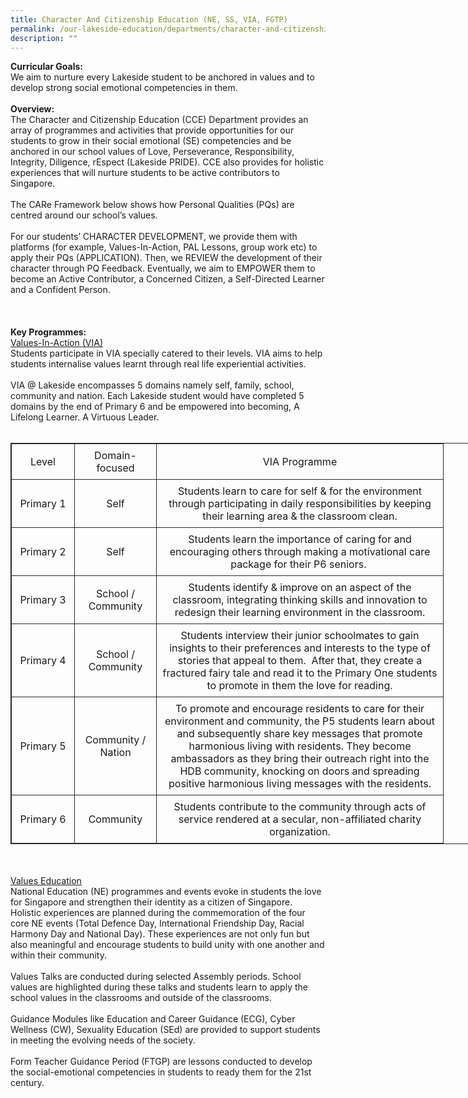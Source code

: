 ```yaml
---
title: Character And Citizenship Education (NE, SS, VIA, FGTP)
permalink: /our-lakeside-education/departments/character-and-citizenship-education-ne-ss-via-fgtp/
description: ""
---
```



<b>Curricular Goals:</b>
<br>
We aim to nurture every Lakeside student to be anchored in values and to develop strong social emotional competencies in them.
<br><br>
<b>Overview:</b>
<br>
The Character and Citizenship Education (CCE) Department provides an array of programmes and activities that provide opportunities for our students to grow in their social emotional (SE) competencies and be anchored in our school values of Love, Perseverance, Responsibility, Integrity, Diligence, rEspect (Lakeside PRIDE). CCE also provides for holistic experiences that will nurture students to be active contributors to Singapore.
<br><br>
The CARe Framework below shows how Personal Qualities (PQs) are centred around our school’s values.
<br><br>
For our students’ CHARACTER DEVELOPMENT, we provide them with platforms (for example, Values-In-Action, PAL Lessons, group work etc) to apply their PQs (APPLICATION). Then, we REVIEW the development of their character through PQ Feedback. Eventually, we aim to EMPOWER them to become an Active Contributor, a Concerned Citizen, a Self-Directed Learner and a Confident Person.
<br><br>
<br><br>
<b>Key Programmes:</b>
<br>
<u>Values-In-Action (VIA)</u><br>
Students participate in VIA specially catered to their levels. VIA aims to help students internalise values learnt through real life experiential activities.
<br><br>
VIA @ Lakeside encompasses 5 domains namely self, family, school, community and nation. Each Lakeside student would have completed 5 domains by the end of Primary 6 and be empowered into becoming, A Lifelong Learner. A Virtuous Leader.
<br><br>
<table style="border: 1px solid rgb(42, 42, 42); width: 773px;">
<tbody class="" style="margin: 0px; outline: 0px; padding: 0px;">
<tr>
<td width="84" style="padding: 8px; text-align: center; vertical-align: middle; border: 1px solid rgb(42, 42, 42);">Level</td>
<td width="114" style="padding: 8px; text-align: center; vertical-align: middle; border: 1px solid rgb(42, 42, 42);">Domain-focused</td>
<td width="442" style="padding: 8px; text-align: center; vertical-align: middle; border: 1px solid rgb(42, 42, 42);">VIA Programme</td>
</tr>
<tr>
<td width="84" style="padding: 8px; text-align: center; vertical-align: middle; border: 1px solid rgb(42, 42, 42);">Primary 1</td>
<td width="114" style="padding: 8px; text-align: center; vertical-align: middle; border: 1px solid rgb(42, 42, 42);">Self</td>
<td width="442" style="padding: 8px; text-align: center; vertical-align: middle; border: 1px solid rgb(42, 42, 42);">Students learn to care for self &amp; for the environment through participating in daily responsibilities by keeping their learning area &amp; the classroom clean.<br style="margin: 0px; outline: 0px; padding: 0px;"></td></tr>
<tr>
<td width="84" style="padding: 8px; text-align: center; vertical-align: middle; border: 1px solid rgb(42, 42, 42);">Primary 2</td>
<td width="114" style="padding: 8px; text-align: center; vertical-align: middle; border: 1px solid rgb(42, 42, 42);">Self</td>
<td width="442" style="padding: 8px; text-align: center; vertical-align: middle; border: 1px solid rgb(42, 42, 42);">Students learn the importance of caring for and encouraging others through making a motivational care package for their P6 seniors.&nbsp;</td>
</tr>
<tr>
<td width="84" style="padding: 8px; text-align: center; vertical-align: middle; border: 1px solid rgb(42, 42, 42);">Primary 3</td>
<td width="114" style="padding: 8px; text-align: center; vertical-align: middle; border: 1px solid rgb(42, 42, 42);">School / Community</td>
<td width="442" style="padding: 8px; text-align: center; vertical-align: middle; border: 1px solid rgb(42, 42, 42);">Students identify &amp; improve on an aspect of the classroom, integrating thinking skills and innovation to redesign their learning environment in the classroom.</td>
</tr>
<tr>
<td width="84" style="padding: 8px; text-align: center; vertical-align: middle; border: 1px solid rgb(42, 42, 42);">Primary 4</td>
<td width="114" style="padding: 8px; text-align: center; vertical-align: middle; border: 1px solid rgb(42, 42, 42);">School / Community</td>
<td width="442" style="padding: 8px; text-align: center; vertical-align: middle; border: 1px solid rgb(42, 42, 42);">Students interview their junior schoolmates to gain insights to their preferences and interests to the type of stories that appeal to them.&nbsp; After that, they create a fractured fairy tale and read it to the Primary One students to promote in them the love for reading.</td>
</tr>
<tr>
<td width="84" style="padding: 8px; text-align: center; vertical-align: middle; border: 1px solid rgb(42, 42, 42);">Primary 5</td>
<td width="114" style="padding: 8px; text-align: center; vertical-align: middle; border: 1px solid rgb(42, 42, 42);">Community / Nation</td>
<td width="442" style="padding: 8px; text-align: center; vertical-align: middle; border: 1px solid rgb(42, 42, 42);">To promote and encourage residents to care for their environment and community, the P5 students learn about and subsequently share key messages that promote harmonious living with residents. They become ambassadors as they bring their outreach right into the HDB community, knocking on doors and spreading positive harmonious living messages with the residents.<br style="margin: 0px; outline: 0px; padding: 0px;"></td>
</tr>
<tr>
<td width="84" style="padding: 8px; text-align: center; vertical-align: middle; border: 1px solid rgb(42, 42, 42);">Primary 6</td>
<td width="114" style="padding: 8px; text-align: center; vertical-align: middle; border: 1px solid rgb(42, 42, 42);">Community</td>
<td width="442" style="padding: 8px; text-align: center; vertical-align: middle; border: 1px solid rgb(42, 42, 42);">Students contribute to the community through acts of service rendered at a secular, non-affiliated charity organization.</td>
</tr>
</tbody>
</table>
<br><br>
<u>Values Education</u><br>
National Education (NE) programmes and events evoke in students the love for Singapore and strengthen their identity as a citizen of Singapore. Holistic experiences are planned during the commemoration of the four core NE events (Total Defence Day, International Friendship Day, Racial Harmony Day and National Day). These experiences are not only fun but also meaningful and encourage students to build unity with one another and within their community.
<br><br>
Values Talks are conducted during selected Assembly periods. School values are highlighted during these talks and students learn to apply the school values in the classrooms and outside of the classrooms.
<br><br>
Guidance Modules like Education and Career Guidance (ECG), Cyber Wellness (CW), Sexuality Education (SEd) are provided to support students in meeting the evolving needs of the society.
<br><br>
Form Teacher Guidance Period (FTGP) are lessons conducted to develop the social-emotional competencies in students to ready them for the 21st century.